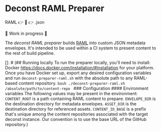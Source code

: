 # Deconst RAML Preparer
RAML :point_right: :wrench: :point_right: .json

:construction: Work in progress :construction:

The *deconst RAML preparer* builds [RAML](#) into custom JSON metadata
envelopes. It's intended to be used within a CI system to present content to
the rest of build pipeline.

[]: # (## Running locally To run the preparer locally, you'll need to install: Docker https://docs.docker.com/installation/#installation for your platform. Once you have Docker set up, export any desired configuration variables and run `deconst-preparer-raml.sh` with the absolute path to any RAML-based content repository. ```bash ./deconst-preparer-raml.sh /absolute/path/to/content-repo ``` ### Configuration #### Environment variables The following values may be present in the environment: `CONTENT_ROOT` is a path containing RAML content to prepare. `ENVELOPE_DIR` is the destination directory for metadata envelopes. `ASSET_DIR` is the destination directory for referenced assets. `CONTENT_ID_BASE` is a prefix that's unique among the content repositories associated with the target deconst instance. Our convention is to use the base URL of the GitHub repository.)

